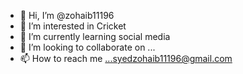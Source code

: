 - 👋 Hi, I’m @zohaib11196
- 👀 I’m interested in Cricket
- 🌱 I’m currently learning social media
- 💞️ I’m looking to collaborate on ...
- 📫 How to reach me ...syedzohaib11196@gmail.com

<!---
zohaib11196/zohaib11196 is a ✨ special ✨ repository because its `README.md` (this file) appears on your GitHub profile.
You can click the Preview link to take a look at your changes.
--->
